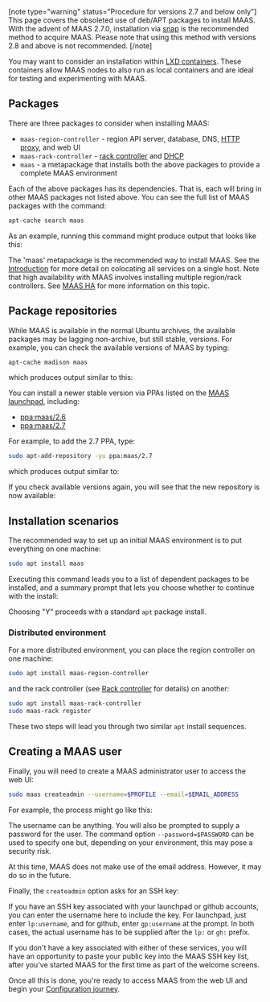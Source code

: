 [note type="warning" status="Procedure for versions 2.7 and below only"]
This page covers the obsoleted use of deb/APT packages to install MAAS.  With the advent of MAAS 2.7.0, installation via [snap](/t/maas-installation-from-a-snap/773) is the recommended method to acquire MAAS.  Please note that using this method with versions 2.8 and above is not recommended.
[/note]  

You may want to consider an installation within [LXD containers](/t/install-with-lxd/757). These containers allow MAAS nodes to also run as local containers and are ideal for testing and experimenting with MAAS.

<h2 id="heading--packages">Packages</h2>

There are three packages to consider when installing MAAS:

- `maas-region-controller` - region API server, database, DNS, [HTTP proxy](/t/proxy/763), and web UI
- `maas-rack-controller` - [rack controller](/t/rack-controllers/771) and [DHCP](/t/managing-dhcp/759)
- `maas` - a metapackage that installs both the above packages to provide a complete MAAS environment

Each of the above packages has its dependencies. That is, each will bring in other MAAS packages not listed above. You can see the full list of MAAS packages with the command:

``` bash
apt-cache search maas
```

As an example, running this command might produce output that looks like this:

<!-- vanilla
![apt-cache-maas-output|690x339](imagesgiaZfenWDEkils5KCgA6BlgC6L.jpeg) 
 vanilla -->

<!-- ui
![apt-cache-maas-output|690x339](imagesgiaZfenWDEkils5KCgA6BlgC6L.jpeg) 
 ui -->

<!-- cli
### ADD SUITABLE CLI EXAMPLE OR PRINTOUT ###
 cli -->

The 'maas' metapackage is the recommended way to install MAAS. See the [Introduction](/t/what-is-maas/840#heading--key-components-and-colocation-of-all-services) for more detail on colocating all services on a single host.  Note that high availability with MAAS involves installing multiple region/rack controllers. See [MAAS HA](/t/high-availability/804) for more information on this topic.

<h2 id="heading--package-repositories">Package repositories</h2>

While MAAS is available in the normal Ubuntu archives, the available packages may be lagging non-archive, but still stable, versions.  For example, you can check the available versions of MAAS by typing: 

``` bash
apt-cache madison maas
```

which produces output similar to this:

<!-- vanilla
![apt-cache-madison-output|690x100](imagesvbYbb4hTxUaiufHj4aErENwkVAh.jpeg) 
 vanilla -->

<!-- ui
![apt-cache-madison-output|690x100](imagesvbYbb4hTxUaiufHj4aErENwkVAh.jpeg) 
 ui -->

<!-- cli
### ADD SUITABLE CLI EXAMPLE OR PRINTOUT ###
 cli -->

You can install a newer stable version via PPAs listed on the [MAAS launchpad](https://launchpad.net/~maas), including:

-   [ppa:maas/2.6](https://launchpad.net/~maas/+archive/ubuntu/2.6)
-   [ppa:maas/2.7](https://launchpad.net/~maas/+archive/ubuntu/2.7)

For example, to add the 2.7 PPA, type:

``` bash
sudo apt-add-repository -yu ppa:maas/2.7
```

which produces output similar to:

<!-- vanilla
![add-maas-2-7-ppa|690x494](imagesp65sJ6uRq2w22SFfxvLze2dEjsP.jpeg) 
 vanilla -->

<!-- ui
![add-maas-2-7-ppa|690x494](imagesp65sJ6uRq2w22SFfxvLze2dEjsP.jpeg) 
 ui -->

<!-- cli
### ADD SUITABLE CLI EXAMPLE OR PRINTOUT ###
 cli -->

If you check available versions again, you will see that the new repository is now available:

<!-- vanilla
![apt-cache-madison-2-7|690x126](images1ukIlIJPuPTYDZa2STEcNGJF1hv.jpeg) 
 vanilla -->

<!-- ui
![apt-cache-madison-2-7|690x126](images1ukIlIJPuPTYDZa2STEcNGJF1hv.jpeg) 
 ui -->

<!-- cli
### ADD SUITABLE CLI EXAMPLE OR PRINTOUT ###
 cli -->

<h2 id="heading--installation-scenarios">Installation scenarios</h2>

The recommended way to set up an initial MAAS environment is to put everything on one machine:

``` bash
sudo apt install maas
```

Executing this command leads you to a list of dependent packages to be installed, and a summary prompt that lets you choose whether to continue with the install:

<!-- vanilla
![apt-install-maas-y-n|522x499](images26gNdi5vdnCMEDqgO9bp2xXz68R.jpeg) 
 vanilla -->

<!-- ui
![apt-install-maas-y-n|522x499](images26gNdi5vdnCMEDqgO9bp2xXz68R.jpeg) 
 ui -->

<!-- cli
### ADD SUITABLE CLI EXAMPLE OR PRINTOUT ###
 cli -->

Choosing "Y" proceeds with a standard <code>apt</code> package install.

<h3>Distributed environment</h3> 

<p>For a more distributed environment, you can place the region controller on one machine:</p>

``` bash
sudo apt install maas-region-controller
```

and the rack controller (see [Rack controller](/t/rack-controllers/771) for details) on another:

``` bash
sudo apt install maas-rack-controller
sudo maas-rack register
```

These two steps will lead you through two similar <code>apt</code> install sequences.

<h2 id="heading--creating-a-maas-user">Creating a MAAS user</h2>

<p>Finally, you will need to create a MAAS administrator user to access the web UI:</p>

``` bash
sudo maas createadmin --username=$PROFILE --email=$EMAIL_ADDRESS
```

<p>For example, the process might go like this:</p>

<!-- vanilla
![apt-create-admin-sequence|690x67](images72BsWNvix7Wfm45vFLbMIjV6WBX.jpeg) 
 vanilla -->

<!-- ui
![apt-create-admin-sequence|690x67](images72BsWNvix7Wfm45vFLbMIjV6WBX.jpeg) 
 ui -->

<!-- cli
### ADD SUITABLE CLI EXAMPLE OR PRINTOUT ###
 cli -->
<p>The username can be anything. You will also be prompted to supply a password for the user. The command option <code>--password=$PASSWORD</code> can be used to specify one but, depending on your environment, this may pose a security risk.</p>
<div class="p-notification">
<p class="p-notification__response">At this time, MAAS does not make use of the email address. However, it may do so in the future.</p>
</div>

Finally, the <code>createadmin</code> option asks for an SSH key:

<!-- vanilla
![create-admin-ssh-key-prompt|475x26](imagesa9E7n9qKDwZCeuDvLKwyv3imTXE.jpeg) 
 vanilla -->

<!-- ui
![create-admin-ssh-key-prompt|475x26](imagesa9E7n9qKDwZCeuDvLKwyv3imTXE.jpeg) 
 ui -->

<!-- cli
### ADD SUITABLE CLI EXAMPLE OR PRINTOUT ###
 cli -->

<p>If you have an SSH key associated with your launchpad or github accounts, you can enter the username here to include the key.  For launchpad, just enter <code>lp:username</code>, and for github, enter <code>gp:username</code> at the prompt.  In both cases, the actual username has to be supplied after the <code>lp:</code> or <code>gh:</code> prefix. </p>

<p>If you don't have a key associated with either of these services, you will have an opportunity to paste your public key into the MAAS SSH key list, after you've started MAAS for the first time as part of the welcome screens.</p>

Once all this is done, you're ready to access MAAS from the web UI and begin your [Configuration journey](https://maas.io/docs/configuration-journey).